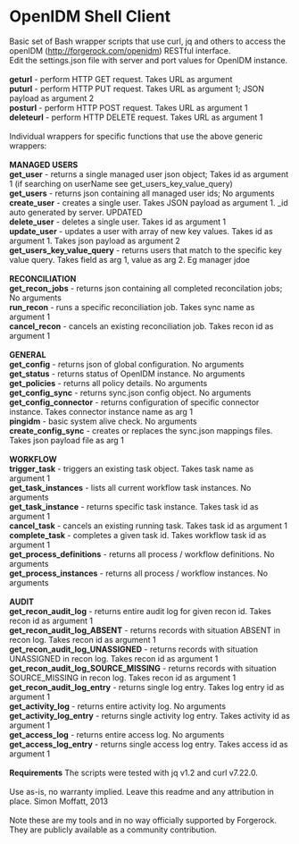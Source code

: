 OpenIDM Shell Client
====================

Basic set of Bash wrapper scripts that use curl, jq and others to access the openIDM (http://forgerock.com/openidm) RESTful interface.
<br/>
Edit the settings.json file with server and port values for OpenIDM instance.
<br/>
<br/>
<b>geturl</b> - perform HTTP GET request. Takes URL as argument
<br/>
<b>puturl</b> - perform HTTP PUT request. Takes URL as argument 1; JSON payload as argument 2
<br/>
<b>posturl</b> - perform HTTP POST request. Takes URL as argument 1
<br/>
<b>deleteurl</b> - perform HTTP DELETE request.  Takes URL as argument 1
<br/>
<br/>
Individual wrappers for specific functions that use the above generic wrappers:
<br/>
<br/>
<b>MANAGED USERS</b>
<br/>
<b>get_user</b> - returns a single managed user json object; Takes id as argument 1 (if searching on userName see get_users_key_value_query)
<br/>
<b>get_users</b> - returns json containing all managed user ids; No arguments
<br/>
<b>create_user</b> - creates a single user.  Takes JSON payload as argument 1. _id auto generated by server. UPDATED
<br/>
<b>delete_user</b> - deletes a single user.  Takes id as argument 1
<br/>
<b>update_user</b> - updates a user with array of new key values.  Takes id as argument 1.  Takes json payload as argument 2
<br/>
<b>get_users_key_value_query</b> - returns users that match to the specific key value query.  Takes field as arg 1, value as arg 2. Eg manager jdoe
<br/>
<br/>
<b>RECONCILIATION</b>
<br/>
<b>get_recon_jobs</b> - returns json containing all completed reconcilation jobs; No arguments
<br/>
<b>run_recon</b> - runs a specific reconciliation job.  Takes sync name as argument 1
<br/>
<b>cancel_recon</b> - cancels an existing reconciliation job.  Takes recon id as argument 1
<br/>
<br/>
<b>GENERAL</b>
<br/>
<b>get_config</b> - returns json of global configuration.  No arguments
<br/>
<b>get_status</b> - returns status of OpenIDM instance. No arguments
<br/>
<b>get_policies</b> - returns all policy details.  No arguments
<br/>
<b>get_config_sync</b> - returns sync.json config object.  No arguments
<br/>
<b>get_config_connector</b> - returns configuration of specific connector instance.  Takes connector instance name as arg 1
<br/>
<b>pingidm</b> - basic system alive check.  No arguments
<br/>
<b>create_config_sync</b> - creates or replaces the sync.json mappings files.  Takes json payload file as arg 1
<br/>
<br/>
<b>WORKFLOW</b>
<br/>
<b>trigger_task</b> - triggers an existing task object.  Takes task name as argument 1
<br/>
<b>get_task_instances</b> - lists all current workflow task instances.  No arguments
<br/>
<b>get_task_instance</b> - returns specific task instance.  Takes task id as argument 1
<br/>
<b>cancel_task</b> - cancels an existing running task.  Takes task id as argument 1
<br/>
<b>complete_task</b> - completes a given task id.  Takes workflow task id as argument 1
<br/>
<b>get_process_definitions</b> - returns all process / workflow definitions. No arguments
<br/>
<b>get_process_instances</b> - returns all process / workflow instances.  No arguments
<br/>
<br/>
<b>AUDIT</b>
<br/>
<b>get_recon_audit_log</b> - returns entire audit log for given recon id.  Takes recon id as argument 1
<br/>
<b>get_recon_audit_log_ABSENT</b> - returns records with situation ABSENT in recon log.  Takes recon id as argument 1
<br/>
<b>get_recon_audit_log_UNASSIGNED</b> - returns records with situation UNASSIGNED in recon log.  Takes recon id as argument 1
<br/>
<b>get_recon_audit_log_SOURCE_MISSING</b> - returns records with situation SOURCE_MISSING in recon log.  Takes recon id as argument 1
<br/>
<b>get_recon_audit_log_entry</b> - returns single log entry.  Takes log entry id as argument 1
<br/>
<b>get_activity_log</b> - returns entire activity log.  No arguments
<br/>
<b>get_activity_log_entry</b> - returns single activity log entry.  Takes activity id as argument 1
<br/>
<b>get_access_log</b> - returns entire access log.  No arguments
<br/>
<b>get_access_log_entry</b> - returns single access log entry.  Takes access id as argument 1
<br/>
<br/>
<b>Requirements</b>
The scripts were tested with jq v1.2 and curl v7.22.0.
<br/>
<br/>
Use as-is, no warranty implied.  Leave this readme and any attribution in place. Simon Moffatt, 2013
<br/>
<br/>Note these are my tools and in no way officially supported by Forgerock.  They are publicly available as a community contribution.

